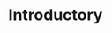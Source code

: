 ---
layout: list
title:  Introductory
slug:   intro
description: >
  Introductory articles on various topics.
---